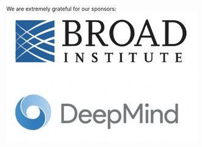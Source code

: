 We are extremely grateful for our sponsors:  
<img src="https://github.com/fmie/fmie.github.io/blob/master/assets/sponsors.png?raw=true" width="500">
